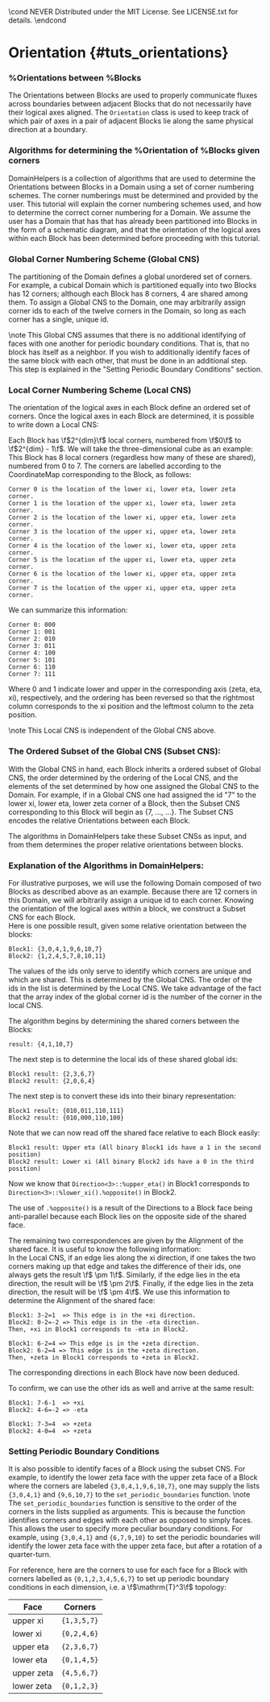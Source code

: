 \cond NEVER
Distributed under the MIT License.
See LICENSE.txt for details.
\endcond
# Orientation {#tuts_orientations}

### %Orientations between %Blocks
The Orientations between Blocks are used to properly communicate fluxes
across boundaries between adjacent Blocks that do not necessarily have their
logical axes aligned. The `Orientation` class is used to keep track of which
pair of axes in a pair of adjacent Blocks lie along the same physical
direction at a boundary.

### Algorithms for determining the %Orientation of %Blocks given corners
DomainHelpers is a collection of algorithms that are used to determine the
Orientations between Blocks in a Domain using a set of corner numbering
schemes. The corner numberings must be determined and provided by the user.
This tutorial will explain the corner numbering schemes used, and how to
determine the correct corner numbering for a Domain. We assume the user has
a Domain that has that has already been partitioned
into Blocks in the form of a schematic diagram, and that the orientation of
the logical axes within each Block has been determined before proceeding with
this tutorial.

### Global Corner Numbering Scheme (Global CNS)
The partitioning of the Domain defines a global unordered set
of corners. For example, a cubical Domain which is partitioned equally into
two Blocks has 12 corners; although each Block has 8 corners, 4 are shared
among them. To assign a Global CNS to the Domain, one may arbitrarily assign
corner ids to each of the twelve corners in the Domain, so long as each corner
has a single, unique id.

\note This Global CNS assumes that there is no additional identifying of faces
with one another for periodic boundary conditions. That is, that no block has
itself as a neighbor. If you wish to additionally identify faces of the same
block with each other, that must be done in an additional step. This step is
explained in the "Setting Periodic Boundary Conditions" section.

### Local Corner Numbering Scheme (Local CNS)
The orientation of the logical axes in each Block define an ordered set of
corners. Once the logical axes in each Block are determined, it is possible
to write down a Local CNS:

Each Block has \f$2^{dim}\f$ local corners, numbered from \f$0\f$ to
\f$2^{dim} - 1\f$. We will take the three-dimensional cube as an example:
This Block has 8 local corners (regardless how many of these are
shared), numbered from 0 to 7. The corners are labelled according to the
CoordinateMap corresponding to the Block, as follows:

```
Corner 0 is the location of the lower xi, lower eta, lower zeta corner.
Corner 1 is the location of the upper xi, lower eta, lower zeta corner.
Corner 2 is the location of the lower xi, upper eta, lower zeta corner.
Corner 3 is the location of the upper xi, upper eta, lower zeta corner.
Corner 4 is the location of the lower xi, lower eta, upper zeta corner.
Corner 5 is the location of the upper xi, lower eta, upper zeta corner.
Corner 6 is the location of the lower xi, upper eta, upper zeta corner.
Corner 7 is the location of the upper xi, upper eta, upper zeta corner.
```

   We can summarize this information:

```
Corner 0: 000
Corner 1: 001
Corner 2: 010
Corner 3: 011
Corner 4: 100
Corner 5: 101
Corner 6: 110
Corner 7: 111
```

Where 0 and 1 indicate lower and upper in the corresponding axis (zeta,
eta, xi), respectively, and the ordering has been reversed so that the
rightmost column corresponds to the xi position and the leftmost column
to the zeta position.

\note This Local CNS is independent of the Global CNS above.

### The Ordered Subset of the Global CNS (Subset CNS):
With the Global CNS in hand, each Block inherits a ordered subset of Global
CNS, the order determined by the ordering of the Local CNS, and the elements
of the set determined by how one assigned the Global CNS to the Domain.
For example, if in a Global CNS one had assigned the id "7" to the lower xi,
lower eta, lower zeta corner of a Block,
then the Subset CNS corresponding to this Block will begin as {7, ..., ...}.
The Subset CNS encodes the relative Orientations between
each Block.

The algorithms in DomainHelpers take these Subset CNSs as input, and from them
determines the proper relative orientations between blocks.

### Explanation of the Algorithms in DomainHelpers:

For illustrative purposes, we will use the following Domain composed of two
Blocks as described above as an example.
Because there are 12 corners in this Domain, we will arbitrarily assign a
unique id to each corner.
Knowing the orientation of the logical axes within a block, we construct a
Subset CNS for each Block.<br>
Here is one possible result, given some relative orientation between the
blocks:

```
Block1: {3,0,4,1,9,6,10,7}
Block2: {1,2,4,5,7,8,10,11}
```

The values of the ids only serve to identify which corners are unique and which
are shared. This is determined by the Global CNS. The order of the ids in the
list is determined by the Local CNS. We take advantage of the fact that the
array index of the global corner id is the number of the corner in the local
CNS.

The algorithm begins by determining the shared corners between the
Blocks:

```
result: {4,1,10,7}
```

The next step is to determine the local ids of these shared global ids:

```
Block1 result: {2,3,6,7}
Block2 result: {2,0,6,4}
```

 The next step is to convert these ids into their binary representation:

```
Block1 result: {010,011,110,111}
Block2 result: {010,000,110,100}
```

 Note that we can now read off the shared face relative to each Block
 easily:

```
Block1 result: Upper eta (All binary Block1 ids have a 1 in the second position)
Block2 result: Lower xi (All binary Block2 ids have a 0 in the third position)
```

Now we know that `Direction<3>::%upper_eta()`
in Block1 corresponds to `Direction<3>::%lower_xi().%opposite()` in Block2.

The use of `.%opposite()` is a result of the Directions to a Block face being
anti-parallel because each Block lies on the opposite side of the shared face.<br>

The remaining two correspondences are given by the Alignment of the shared
face. It is useful to know the following information:<br>
In the Local CNS, if an edge lies along the xi direction, if one takes the
two corners making up that edge and takes the difference of their ids, one
 always gets the result \f$ \pm 1\f$. Similarly, if the edge lies in the eta
 direction, the result will be \f$ \pm 2\f$. Finally, if the edge lies in the
 zeta direction, the result will be \f$ \pm 4\f$. We use this information to
 determine the Alignment of the shared face:

```
Block1: 3-2=1  => This edge is in the +xi direction.
Block2: 0-2=-2 => This edge is in the -eta direction.
Then, +xi in Block1 corresponds to -eta in Block2.

Block1: 6-2=4 => This edge is in the +zeta direction.
Block2: 6-2=4 => This edge is in the +zeta direction.
Then, +zeta in Block1 corresponds to +zeta in Block2.
```

The corresponding directions in each Block have now been deduced.

To confirm, we can use the other ids as well and arrive at the same result:<br>

```
Block1: 7-6-1  => +xi
Block2: 4-6=-2 => -eta

Block1: 7-3=4  => +zeta
Block2: 4-0=4  => +zeta
```

### Setting Periodic Boundary Conditions
It is also possible to identify faces of a Block using the subset CNS. For
example, to identify the lower zeta face with the upper zeta face of a Block
where the corners are labeled `{3,0,4,1,9,6,10,7}`, one may supply the lists
`{3,0,4,1}` and `{9,6,10,7}` to the `set_periodic_boundaries` function.
\note The `set_periodic_boundaries` function is sensitive to the order of the
corners in the lists supplied as arguments. This is because the function
identifies corners and edges with each other as opposed to simply faces. This
allows the user to specify more peculiar boundary conditions. For example,
using `{3,0,4,1}` and `{6,7,9,10}` to set the periodic boundaries will identify
the lower zeta face with the upper zeta face, but after a rotation of a
quarter-turn.

For reference, here are the corners to use for each face for a Block with
corners labelled as `{0,1,2,3,4,5,6,7}` to set up periodic boundary conditions
in each dimension, i.e. a \f$\mathrm{T}^3\f$ topology:

Face | Corners
------|--------
upper xi| `{1,3,5,7}`
lower xi| `{0,2,4,6}`
upper eta| `{2,3,6,7}`
lower eta| `{0,1,4,5}`
upper zeta| `{4,5,6,7}`
lower zeta| `{0,1,2,3}`


